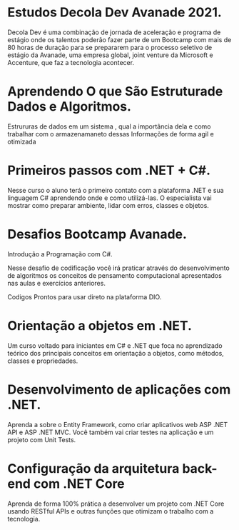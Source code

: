 # Estudos Decola Dev Avanade 2021.

Decola Dev é uma combinação de jornada de aceleração e programa de estágio onde os talentos poderão fazer parte de um Bootcamp com mais de 80 horas de duração para se prepararem para o processo seletivo de estágio da Avanade, uma empresa global, joint venture da Microsoft e Accenture, que faz a tecnologia acontecer.

# Aprendendo O que São Estruturade Dados e Algoritmos.

Estrururas de dados em um sistema , qual a importância dela e como trabalhar com o armazenamaneto dessas Informações de forma agil e otimizada

# Primeiros passos com .NET + C#.

Nesse curso o aluno terá o primeiro contato com a plataforma .NET e sua linguagem C# aprendendo onde e como utilizá-las. O especialista vai mostrar como preparar ambiente, lidar com erros, classes e objetos.

# Desafios Bootcamp Avanade.

Introdução a Programação com C#.

Nesse desafio de codificação você irá praticar através do desenvolvimento de algoritmos os conceitos de pensamento computacional apresentados nas aulas e exercícios anteriores.

Codigos Prontos para usar direto na plataforma DIO.

# Orientação a objetos em .NET.

Um curso voltado para iniciantes em C# e .NET que foca no aprendizado teórico dos principais conceitos em orientação a objetos, como métodos, classes e propriedades.

# Desenvolvimento de aplicações com .NET.

Aprenda a sobre o Entity Framework, como criar aplicativos web ASP .NET API e ASP .NET MVC. Você também vai criar testes na aplicação e um projeto com Unit Tests.

# Configuração da arquitetura back-end com .NET Core

Aprenda de forma 100% prática a desenvolver um projeto com .NET Core usando RESTful APIs e outras funções que otimizam o trabalho com a tecnologia.

